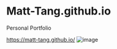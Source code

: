 # Matt-Tang.github.io
Personal Portfolio 

https://matt-tang.github.io/
![image](https://user-images.githubusercontent.com/38430052/82249629-23604d00-9918-11ea-88ee-028a6545ffec.png)
